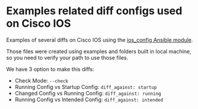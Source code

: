 # Examples related diff configs used on Cisco IOS
Examples of several diffs on Cisco IOS using the [ios_config Ansible module](http://docs.ansible.com/ansible/latest/ios_config_module.html).

Those files were created using examples and folders built in local machine, so you need to verify your path to use those files.

We have 3 option to make this diffs:

- Check Mode: `--check`
- Running Config vs Startup Config: `diff_against: startup`
- Changed Config vs Running Config: `diff_against: running`
- Running Config vs Intended Config: `diff_against: intended`
